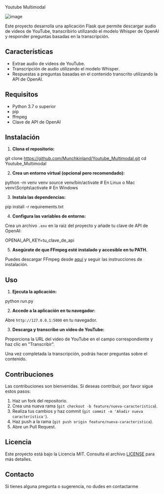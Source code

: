  Youtube Multimodal

 ![image](https://github.com/user-attachments/assets/41e4af06-e95e-4158-9536-8e9f1202f6e6)

Este proyecto desarrolla una aplicación Flask que permite descargar audio de videos de YouTube, transcribirlo utilizando el modelo Whisper de OpenAI y responder preguntas basadas en la transcripción.

## Características

- Extrae audio de videos de YouTube.
- Transcripción de audio utilizando el modelo Whisper.
- Respuestas a preguntas basadas en el contenido transcrito utilizando la API de OpenAI.

## Requisitos

- Python 3.7 o superior
- pip
- ffmpeg
- Clave de API de OpenAI

## Instalación

1. **Clona el repositorio:**

git clone https://github.com/Munchkinland/Youtube_Multimodal.git
cd Youtube_Multimodal


2. **Crea un entorno virtual (opcional pero recomendado):**

python -m venv venv
source venv/bin/activate  # En Linux o Mac
venv\Scripts\activate  # En Windows


3. **Instala las dependencias:**

pip install -r requirements.txt


4. **Configura las variables de entorno:**

Crea un archivo `.env` en la raíz del proyecto y añade tu clave de API de OpenAI:

OPENAI_API_KEY=tu_clave_de_api

5. **Asegúrate de que FFmpeg esté instalado y accesible en tu PATH.**

Puedes descargar FFmpeg desde [aquí](https://ffmpeg.org/download.html) y seguir las instrucciones de instalación.

## Uso

1. **Ejecuta la aplicación:**

python run.py


2. **Accede a la aplicación en tu navegador:**

Abre `http://127.0.0.1:5000` en tu navegador.

3. **Descarga y transcribe un video de YouTube:**

Proporciona la URL del video de YouTube en el campo correspondiente y haz clic en "Transcribir".

Una vez completada la transcripción, podrás hacer preguntas sobre el contenido.

## Contribuciones

Las contribuciones son bienvenidas. Si deseas contribuir, por favor sigue estos pasos:

1. Haz un fork del repositorio.
2. Crea una nueva rama (`git checkout -b feature/nueva-caracteristica`).
3. Realiza tus cambios y haz commit (`git commit -m 'Añadir nueva característica'`).
4. Haz push a la rama (`git push origin feature/nueva-caracteristica`).
5. Abre un Pull Request.

## Licencia

Este proyecto está bajo la Licencia MIT. Consulta el archivo [LICENSE](LICENSE) para más detalles.

## Contacto

Si tienes alguna pregunta o sugerencia, no dudes en contactarme
